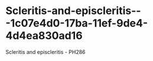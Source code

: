 # Scleritis-and-episcleritis---1c07e4d0-17ba-11ef-9de4-4d4ea830ad16
Scleritis and episcleritis - PH286
